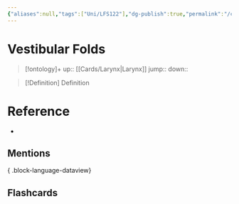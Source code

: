 ```yaml
---
{"aliases":null,"tags":["Uni/LFS122"],"dg-publish":true,"permalink":"/cards/vestibular-folds/","dgPassFrontmatter":true}
---
```


# Vestibular Folds

> [!ontology]+
> up:: [[Cards/Larynx\|Larynx]]
> jump:: 
> down:: 

> [!Definition] Definition
> 

# Reference
- 

## Mentions

{ .block-language-dataview}

## Flashcards
